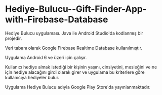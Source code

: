 # Hediye-Bulucu--Gift-Finder-App-with-Firebase-Database

Hediye Bulucu uygulaması. Java ile Android Studio'da kodlanmış bir projedir. 

Veri tabanı olarak Google Firebase Realtime Database kullanılmıştır.

Uygulama Android 6 ve üzeri için çalışır.

Kullanıcı hediye almak istediği bir kişinin yaşını, cinsiyetini, mesleğini ve ne için hediye alacağını girdi olarak girer 
ve uygulama bu kriterlere göre kullanıcıya hediyeler bulur.

Uygulama Hediye Bulucu adıyla Google Play Store'da yayınlanmaktadır.
